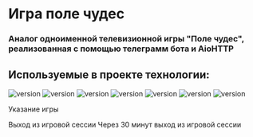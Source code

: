 # Игра поле чудес

### Аналог одноименной телевизионной игры "Поле чудес", реализованная с помощью телеграмм бота и AioHTTP

## Используемые в проекте технологии:

![version](https://img.shields.io/badge/Python-3776AB?style=for-the-badge&logo=python&logoColor=white)
![version](https://img.shields.io/badge/AioHTTP-404D59?style=for-the-badge)
![version](https://img.shields.io/badge/PostgreSQL-316192?style=for-the-badge&logo=postgresql&logoColor=white)
![version](https://img.shields.io/badge/rabbitmq-%23FF6600.svg?&style=for-the-badge&logo=rabbitmq&logoColor=white)
![version](https://img.shields.io/badge/yndex_cloud-4285F4?style=for-the-badge&logo=google-cloud&logoColor=white)
![version](https://img.shields.io/badge/docker-404D59?style=for-the-badge)
![version](https://img.shields.io/badge/Telegram-2CA5E0?style=for-the-badge&logo=telegram&logoColor=white)

Указание игры

Выход из игровой сессии
Через 30 минут выход из игровой сессии